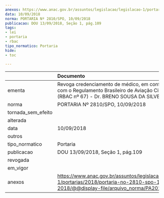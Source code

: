```yaml
---
anexos: https://www.anac.gov.br/assuntos/legislacao/legislacao-1/portarias/2018/portaria-no-2810-spo-10-09-2018/@@display-file/arquivo_norma/PA2018-2810.pdf
data: 10/09/2018
norma: PORTARIA Nº 2810/SPO, 10/09/2018
publicacao: DOU 13/09/2018, Seção 1, pág.109
tags:
- lei
- portaria
- rbac
tipo_normatico: Portaria
hide: 
- toc 
 
---
```


|                    | Documento                                                                                                                                            |
|:-------------------|:-----------------------------------------------------------------------------------------------------------------------------------------------------|
| ementa             | Revoga credenciamento de médico, em conformidade com o Regulamento Brasileiro de Aviação Civil nº 67 (RBAC nº 67) - Dr. BRENO SOUSA DA SILVEIRA.     |
| norma              | PORTARIA Nº 2810/SPO, 10/09/2018                                                                                                                     |
| tornada_sem_efeito |                                                                                                                                                      |
| alterada           |                                                                                                                                                      |
| data               | 10/09/2018                                                                                                                                           |
| outros             |                                                                                                                                                      |
| tipo_normatico     | Portaria                                                                                                                                             |
| publicacao         | DOU 13/09/2018, Seção 1, pág.109                                                                                                                     |
| revogada           |                                                                                                                                                      |
| em_vigor           |                                                                                                                                                      |
| anexos             | https://www.anac.gov.br/assuntos/legislacao/legislacao-1/portarias/2018/portaria-no-2810-spo-10-09-2018/@@display-file/arquivo_norma/PA2018-2810.pdf |